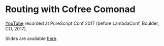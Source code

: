 # Routing with Cofree Comonad

[YouTube](https://www.youtube.com/watch?v=O78UOsKAXsc) recorded at PureScript
Conf 2017 (before LambdaConf, Boulder, CO, 2017).

Slides are available [here](https://coot.github.io/routing-with-cofree-comonad/#/).
